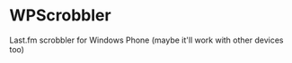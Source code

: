 WPScrobbler
===========

Last.fm scrobbler for Windows Phone (maybe it'll work with other devices too)
